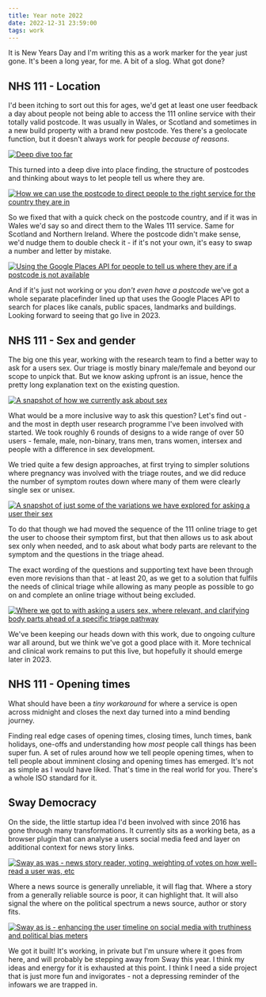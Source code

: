 ```yaml
---
title: Year note 2022
date: 2022-12-31 23:59:00
tags: work
---
```

It is New Years Day and I'm writing this as a work marker for the year just gone. It's been a long year, for me. A bit of a slog. What got done?

## NHS 111 - Location

I'd been itching to sort out this for ages, we'd get at least one user feedback a day about people not being able to access the 111 online service with their totally valid postcode. It was usually in Wales, or Scotland and sometimes in a new build property with a brand new postcode. Yes there's a geolocate function, but it doesn't always work for people *because of reasons*.

[![Deep dive too far](/images/postcode-levels.png)](/images/postcode-levels.png) 

This turned into a deep dive into place finding, the structure of postcodes and thinking about ways to let people tell us where they are.

[![How we can use the postcode to direct people to the right service for the country they are in](/images/111-regions.png)](/images/111-regions.png) 

So we fixed that with a quick check on the postcode country, and if it was in Wales we'd say so and direct them to the Wales 111 service. Same for Scotland and Northern Ireland. Where the postcode didn't make sense, we'd nudge them to double check it - if it's not your own, it's easy to swap a number and letter by mistake. 

[![Using the Google Places API for people to tell us where they are if a postcode is not available](/images/placefinder.png)](/images/placefinder.png) 

And if it's just not working or you *don't even have a postcode* we've got a whole separate placefinder lined up that uses the Google Places API to search for places like canals, public spaces, landmarks and buildings. Looking forward to seeing that go live in 2023.

## NHS 111 - Sex and gender

The big one this year, working with the research team to find a better way to ask for a users sex. Our triage is mostly binary male/female and beyond our scope to unpick that. But we know asking upfront is an issue, hence the pretty long explanation text on the existing question.


[![A snapshot of how we currently ask about sex](/images/sex-asis.png)](/images/sex-asis.png) 


What would be a more inclusive way to ask this question? Let's find out - and the most in depth user research programme I've been involved with started. We took roughly 6 rounds of designs to a wide range of over 50 users - female, male, non-binary, trans men, trans women, intersex and people with a difference in sex development. 

We tried quite a few design approaches, at first trying to simpler solutions where pregnancy was involved with the triage routes, and we did reduce the number of symptom routes down where many of them were clearly single sex or unisex.


[![A snapshot of just some of the variations we have explored for asking a user their sex](/images/sex-questions.png)](/images/sex-questions.png) 

To do that though we had moved the sequence of the 111 online triage to get the user to choose their symptom first, but that then allows us to ask about sex only when needed, and to ask about what body parts are relevant to the symptom and the questions in the triage ahead. 

The exact wording of the questions and supporting text have been through even more revisions than that - at least 20, as we get to a solution that fulfils the needs of clinical triage while allowing as many people as possible to go on and complete an online triage without being excluded. 


[![Where we got to with asking a users sex, where relevant, and clarifying body parts ahead of a specific triage pathway](/images/sex-screens.png)](/images/sex-screens.png) 

We've been keeping our heads down with this work, due to ongoing culture war all around, but we think we've got a good place with it. More technical and clinical work remains to put this live, but hopefully it should emerge later in 2023.

## NHS 111 - Opening times

What should have been a *tiny workaround* for where a service is open across midnight and closes the next day turned into a mind bending journey.

Finding real edge cases of opening times, closing times, lunch times, bank holidays, one-offs and understanding how *most* people call things has been super fun. A set of rules around how we tell people opening times, when to tell people about imminent closing and opening times has emerged. It's not as simple as I would have liked. That's time in the real world for you. There's a whole ISO standard for it.

## Sway Democracy

On the side, the little startup idea I'd been involved with since 2016 has gone through many transformations. It currently sits as a working beta, as a browser plugin that can analyse a users social media feed and layer on additional context for news story links.


[![Sway as was - news story reader, voting, weighting of votes on how well-read a user was, etc](/images/sway-action.png)](/images/sway-action.png) 

Where a news source is generally unreliable, it will flag that. Where a story from a generally reliable source is poor, it can highlight that. It will also signal the where on the political spectrum a news source, author or story fits.

[![Sway as is - enhancing the user timeline on social media with truthiness and political bias meters](/images/sway-tweet-and-desktop.jpg)](/images/sway-tweet-and-desktop.jpg) 

We got it built! It's working, in private but I'm unsure where it goes from here, and will probably be stepping away from Sway this year. I think my ideas and energy for it is exhausted at this point. I think I need a side project that is just more fun and invigorates - not a depressing reminder of the infowars we are trapped in. 


